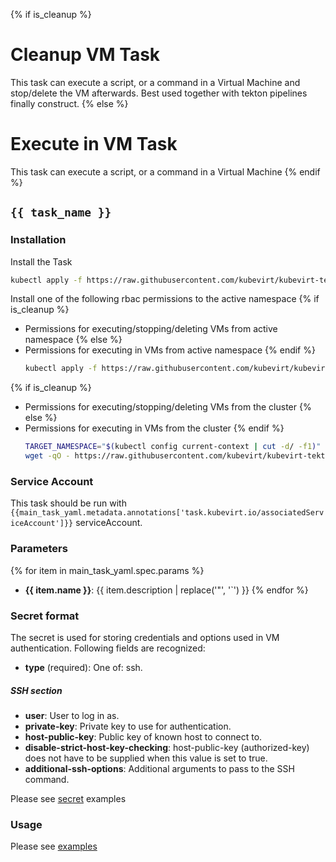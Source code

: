 {% if is_cleanup %}
# Cleanup VM Task

This task can execute a script, or a command in a Virtual Machine and stop/delete 
the VM afterwards. Best used together with tekton pipelines finally construct.
{% else %}
# Execute in VM Task

This task can execute a script, or a command in a Virtual Machine
{% endif %}

## `{{ task_name }}`

### Installation

Install the Task

```bash
kubectl apply -f https://raw.githubusercontent.com/kubevirt/kubevirt-tekton-tasks/main/tasks/{{ task_name }}/manifests/{{ task_name }}.yaml
```

Install one of the following rbac permissions to the active namespace
{% if is_cleanup %}
  - Permissions for executing/stopping/deleting VMs from active namespace
{% else %}
  - Permissions for executing in VMs from active namespace
{% endif %}
    ```bash
    kubectl apply -f https://raw.githubusercontent.com/kubevirt/kubevirt-tekton-tasks/main/tasks/{{ task_name }}/manifests/{{ task_name }}-namespace-rbac.yaml
    ```
{% if is_cleanup %}
  - Permissions for executing/stopping/deleting VMs from the cluster
{% else %}
  - Permissions for executing in VMs from the cluster
{% endif %}
    ```bash
    TARGET_NAMESPACE="$(kubectl config current-context | cut -d/ -f1)"
    wget -qO - https://raw.githubusercontent.com/kubevirt/kubevirt-tekton-tasks/main/tasks/{{ task_name }}/manifests/{{ task_name }}-cluster-rbac.yaml | sed "s/TARGET_NAMESPACE/$TARGET_NAMESPACE/" | kubectl apply -f -
    ```

### Service Account

This task should be run with `{{main_task_yaml.metadata.annotations['task.kubevirt.io/associatedServiceAccount']}}` serviceAccount.

### Parameters

{% for item in main_task_yaml.spec.params %}
- **{{ item.name }}**: {{ item.description | replace('"', '`') }}
{% endfor %}

### Secret format

The secret is used for storing credentials and options used in VM authentication. Following fields are recognized: 

- **type** (required): One of: ssh.
##### SSH section
- **user**: User to log in as.
- **private-key**: Private key to use for authentication.
- **host-public-key**: Public key of known host to connect to.
- **disable-strict-host-key-checking**: host-public-key (authorized-key) does not have to be supplied when this value is set to true.
- **additional-ssh-options**: Additional arguments to pass to the SSH command.

Please see [secret](examples/secrets) examples 

### Usage

Please see [examples](examples)

